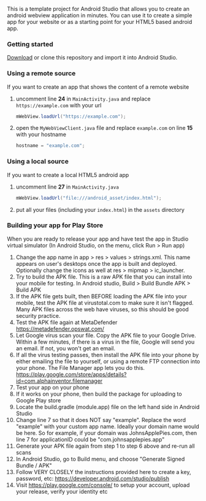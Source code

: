 This is a template project for Android Studio that allows you to create an android webview application in minutes. You can use it to create a simple app for your website or as a starting point for your HTML5 based android app.

### Getting started

[Download](https://github.com/slymax/webview/archive/master.zip) or clone this repository and import it into Android Studio.

### Using a remote source

If you want to create an app that shows the content of a remote website

1. uncomment line **24** in `MainActivity.java` and replace `https://example.com` with your url

	```java
	mWebView.loadUrl("https://example.com");
	```

2. open the `MyWebViewClient.java` file and replace `example.com` on line **15** with your hostname

	```java
	hostname = "example.com";
	```

### Using a local source

If you want to create a local HTML5 android app

1. uncomment line **27** in `MainActivity.java`

	```java
	mWebView.loadUrl("file:///android_asset/index.html");
	```

2. put all your files (including your `index.html`) in the `assets` directory

### Building your app for Play Store

When you are ready to release your app and have test the app in Studio virtual simulator (In Android Studio, on the menu, click Run > Run app)

1. Change the app name in app > res > values > strings.xml. This name appears on user's desktops once the app is built and deployed. Optionally change the icons as well at res > mipmap > ic_launcher. 
2. Try to build the APK file. This is a raw APK file that you can install into your mobile for testing. In Android studio, Build > Build Bundle APK > Build APK
3. If the APK file gets built, then BEFORE loading the APK file into your mobile, test the APK file at virustotal.com to make sure it isn't flagged. Many APK files across the web have viruses, so this should be good security practice. 
4. Test the APK file again at MetaDefender https://metadefender.opswat.com/
5. Let Google virus scan your file. Copy the APK file to your Google Drive. Within a few minutes, if there is a virus in the file, Google will send you an email. If not, you won't get an email.
6. If all the virus testing passes, then install the APK file into your phone by either emailing the file to yourself, or using a remote FTP connection into your phone. The File Manager app lets you do this. https://play.google.com/store/apps/details?id=com.alphainventor.filemanager
7. Test your app on your phone
8. If it works on your phone, then build the package for uploading to Google Play store
9. Locate the build.gradle (module.app) file on the left hand side in Android Studio
10. Change line 7 so that it does NOT say "example". Replace the word "example" with your custom app name. Ideally your domain name would be here. So for example, if your domain was JohnsApplePies.com, then line 7 for applicationID could be "com.johnsapplepies.app"
11. Generate your APK file again from step 1 to step 6 above and re-run all scans
12. In Android Studio, go to Build menu, and choose "Generate Signed Bundle / APK"
13. Follow VERY CLOSELY the instructions provided here to create a key, password, etc: https://developer.android.com/studio/publish
14. Visit https://play.google.com/console/ to setup your account, upload your release, verify your identity etc
